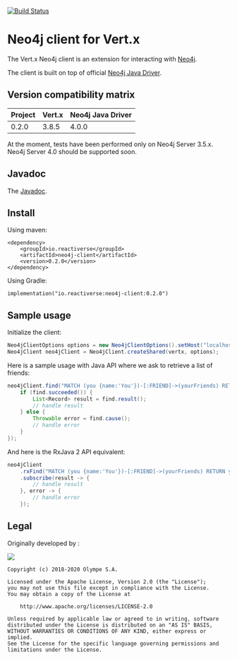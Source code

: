 [![Build Status](https://travis-ci.org/reactiverse/neo4j-client.svg?branch=master)](https://travis-ci.org/github/reactiverse/neo4j-client)

# Neo4j client for Vert.x

The Vert.x Neo4j client is an extension for interacting with [Neo4j](https://neo4j.com/neo4j-graph-database/).

The client is built on top of official [Neo4j Java Driver](https://github.com/neo4j/neo4j-java-driver).

## Version compatibility matrix

| Project | Vert.x | Neo4j Java Driver |
| ------- | ------ | ----------------- |
|  0.2.0  | 3.8.5  |       4.0.0       |

At the moment, tests have been performed only on Neo4j Server 3.5.x.
Neo4j Server 4.0 should be supported soon.

## Javadoc

The [Javadoc](./javadoc/index.html).

## Install

Using maven:
```
<dependency>
    <groupId>io.reactiverse</groupId>
    <artifactId>neo4j-client</artifactId>
    <version>0.2.0</version>
</dependency>
```

Using Gradle:
```
implementation("io.reactiverse:neo4j-client:0.2.0")
```

## Sample usage

Initialize the client:

```java
Neo4jClientOptions options = new Neo4jClientOptions().setHost("localhost").setPort(7687);
Neo4jClient neo4jClient = Neo4jClient.createShared(vertx, options);
```

Here is a sample usage with Java API where we ask to retrieve a list of friends:

```java
neo4jClient.find("MATCH (you {name:'You'})-[:FRIEND]->(yourFriends) RETURN yourFriends", find -> {
    if (find.succeeded()) {
        List<Record> result = find.result();
        // handle result
    } else {
        Throwable error = find.cause();
        // handle error
    }
});
```

And here is the RxJava 2 API equivalent:

```java
neo4jClient
    .rxFind("MATCH (you {name:'You'})-[:FRIEND]->(yourFriends) RETURN yourFriends")
    .subscribe(result -> {
        // handle result
    }, error -> {
        // handle error
    });
```

## Legal

Originally developed by :

[![](https://olympe.ch/wp-content/uploads/2018/08/logo_olympe_white.png)](https://olympe.ch/)

    Copyright (c) 2018-2020 Olympe S.A.
    
    Licensed under the Apache License, Version 2.0 (the "License");
    you may not use this file except in compliance with the License.
    You may obtain a copy of the License at
    
        http://www.apache.org/licenses/LICENSE-2.0
    
    Unless required by applicable law or agreed to in writing, software
    distributed under the License is distributed on an "AS IS" BASIS,
    WITHOUT WARRANTIES OR CONDITIONS OF ANY KIND, either express or implied.
    See the License for the specific language governing permissions and
    limitations under the License.

